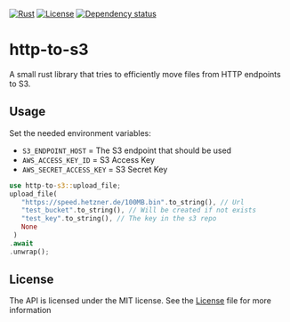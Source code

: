 
[![Rust](https://img.shields.io/badge/built_with-Rust-dca282.svg)](https://www.rust-lang.org/)
[![License](https://img.shields.io/badge/License-MIT-brightgreen.svg)](https://github.com/ArunaStorage/ArunaServer/blob/main/LICENSE)
[![Dependency status](https://deps.rs/repo/github/ArunaStorage/ArunaServer/status.svg)](https://deps.rs/repo/github/ArunaStorage/ArunaServer)

# http-to-s3
A small rust library that tries to efficiently move files from HTTP endpoints to S3.


## Usage

Set the needed environment variables:
- `S3_ENDPOINT_HOST` = The S3 endpoint that should be used
- `AWS_ACCESS_KEY_ID` = S3 Access Key
- `AWS_SECRET_ACCESS_KEY` = S3 Secret Key

```rust
use http-to-s3::upload_file;
upload_file(
   "https://speed.hetzner.de/100MB.bin".to_string(), // Url
   "test_bucket".to_string(), // Will be created if not exists
   "test_key".to_string(), // The key in the s3 repo
   None
 )
.await
.unwrap();
```


## License

The API is licensed under the MIT license. See the [License](LICENSE.md) file for more information